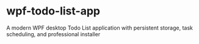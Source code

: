 # wpf-todo-list-app
A modern WPF desktop Todo List application with persistent storage, task scheduling, and professional installer

